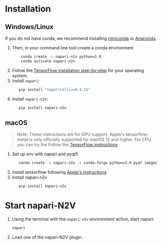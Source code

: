 
# Installation

## Windows/Linux

If you do not have conda, we recommend installing [miniconda](https://docs.conda.io/en/latest/miniconda.html) or [Anaconda](https://www.anaconda.com/).

1. Then, in your command line tool create a conda environment 
   ```bash
       conda create -n napari-n2v python=3.9
       conda activate napari-n2v
   ```
2. Follow the [TensorFlow installation step-by-step](https://www.tensorflow.org/install/pip#linux_1) for your 
operating system.
3. Install `napari`:
   ```bash
      pip install "napari[all]==0.4.15"
   ```
4. Install `napari-n2v`:
   ```bash
      pip install napari-n2v
   ```
   
## macOS

> Note: These instructions are for GPU support. Apple's tensorflow-metal is only officially supported for macOS 12 and 
> higher. For CPU, you can try the Follow the [TensorFlow instructions](https://www.tensorflow.org/install/pip#macos_1) 

1. Set up env with napari and pyqt5
   ```bash
      conda create -n napari-n2v -c conda-forge python=3.9 pyqt imagecodecs napari=0.4.15
   ```
2. Install tensorflow following [Apple's instructions](https://developer.apple.com/metal/tensorflow-plugin/)
3. Install napari-n2v
   ```bash
      pip install napari-n2v
   ```


# Start napari-N2V

1. Using the terminal with the `napari-n2v` environment active, start napari:
    
    ```bash
    napari
    ```
    
2. Load one of the napari-N2V plugin.
